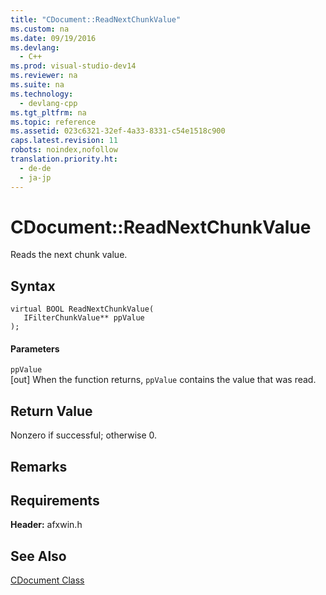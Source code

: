 ```yaml
---
title: "CDocument::ReadNextChunkValue"
ms.custom: na
ms.date: 09/19/2016
ms.devlang: 
  - C++
ms.prod: visual-studio-dev14
ms.reviewer: na
ms.suite: na
ms.technology: 
  - devlang-cpp
ms.tgt_pltfrm: na
ms.topic: reference
ms.assetid: 023c6321-32ef-4a33-8331-c54e1518c900
caps.latest.revision: 11
robots: noindex,nofollow
translation.priority.ht: 
  - de-de
  - ja-jp
---
```

# CDocument::ReadNextChunkValue
Reads the next chunk value.  
  
## Syntax  
  
```  
virtual BOOL ReadNextChunkValue(  
   IFilterChunkValue** ppValue  
);  
```  
  
#### Parameters  
 `ppValue`  
 [out] When the function returns, `ppValue` contains the value that was read.  
  
## Return Value  
 Nonzero if successful; otherwise 0.  
  
## Remarks  
  
## Requirements  
 **Header:** afxwin.h  
  
## See Also  
 [CDocument Class](../vs140/CDocument-Class.md)